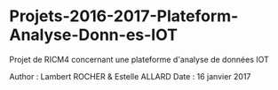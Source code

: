 # Projets-2016-2017-Plateform-Analyse-Donn-es-IOT
Projet de RICM4 concernant une plateforme d'analyse de données IOT

Author : Lambert ROCHER & Estelle ALLARD
Date : 16 janvier 2017

